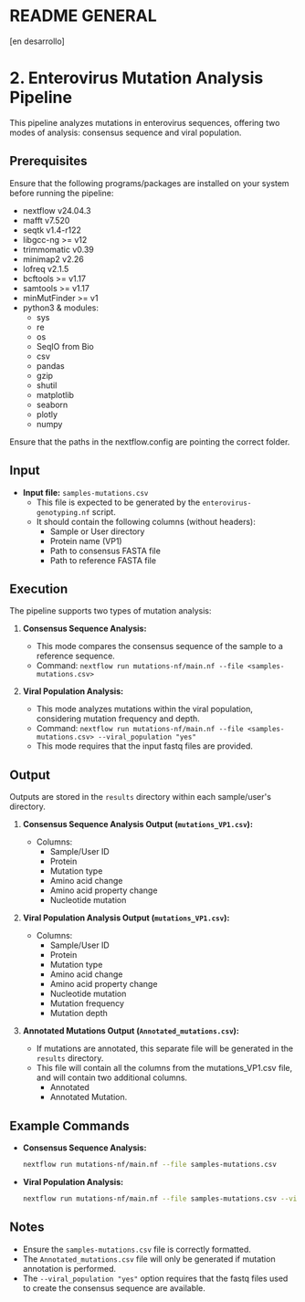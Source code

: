 # README GENERAL

[en desarrollo]

# 2. Enterovirus Mutation Analysis Pipeline

This pipeline analyzes mutations in enterovirus sequences, offering two modes of analysis: consensus sequence and viral population.

## Prerequisites

Ensure that the following programs/packages are installed on your system before running the pipeline:

- nextflow v24.04.3
- mafft v7.520
- seqtk v1.4-r122
- libgcc-ng >= v12
- trimmomatic v0.39
- minimap2 v2.26
- lofreq v2.1.5
- bcftools >= v1.17
- samtools >= v1.17
- minMutFinder >= v1
- python3 & modules:
    - sys
    - re
    - os
    - SeqIO from Bio
    - csv 
    - pandas
    - gzip
    - shutil
    - matplotlib
    - seaborn
    - plotly
    - numpy

Ensure that the paths in the nextflow.config are pointing the correct folder.

## Input

* **Input file:** `samples-mutations.csv`
    * This file is expected to be generated by the `enterovirus-genotyping.nf` script.
    * It should contain the following columns (without headers):
        * Sample or User directory
        * Protein name (VP1)
        * Path to consensus FASTA file
        * Path to reference FASTA file

## Execution

The pipeline supports two types of mutation analysis:

1.  **Consensus Sequence Analysis:**
    * This mode compares the consensus sequence of the sample to a reference sequence.
    * Command: `nextflow run mutations-nf/main.nf --file <samples-mutations.csv>`

2.  **Viral Population Analysis:**
    * This mode analyzes mutations within the viral population, considering mutation frequency and depth.
    * Command: `nextflow run mutations-nf/main.nf --file <samples-mutations.csv> --viral_population "yes"`
    * This mode requires that the input fastq files are provided.

## Output

Outputs are stored in the `results` directory within each sample/user's directory.

1.  **Consensus Sequence Analysis Output (`mutations_VP1.csv`):**
    * Columns:
        * Sample/User ID
        * Protein
        * Mutation type
        * Amino acid change
        * Amino acid property change
        * Nucleotide mutation

2.  **Viral Population Analysis Output (`mutations_VP1.csv`):**
    * Columns:
        * Sample/User ID
        * Protein
        * Mutation type
        * Amino acid change
        * Amino acid property change
        * Nucleotide mutation
        * Mutation frequency
        * Mutation depth

3.  **Annotated Mutations Output (`Annotated_mutations.csv`):**
    * If mutations are annotated, this separate file will be generated in the `results` directory.
    * This file will contain all the columns from the mutations_VP1.csv file, and will contain two additional columns.
        * Annotated
        * Annotated Mutation.

## Example Commands

* **Consensus Sequence Analysis:**
    ```bash
    nextflow run mutations-nf/main.nf --file samples-mutations.csv
    ```

* **Viral Population Analysis:**
    ```bash
    nextflow run mutations-nf/main.nf --file samples-mutations.csv --viral_population "yes"
    ```

## Notes

* Ensure the `samples-mutations.csv` file is correctly formatted.
* The `Annotated_mutations.csv` file will only be generated if mutation annotation is performed.
* The `--viral_population "yes"` option requires that the fastq files used to create the consensus sequence are available.

